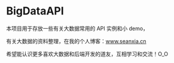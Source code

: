 # BigDataAPI
本项目用于存放一些有关大数据常用的 API 实例和小 demo，

有关大数据的资料整理，在我的个人博客：www.seanxia.cn

希望能认识更多喜欢大数据和后端开发的道友，互相学习和交流！O_O